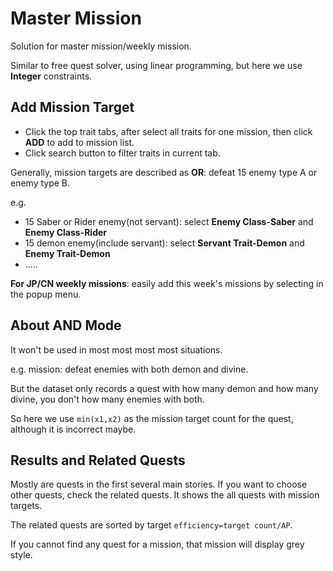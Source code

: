 # Master Mission

Solution for master mission/weekly mission.

Similar to free quest solver, using linear programming, but here we use **Integer** constraints.

## Add Mission Target

- Click the top trait tabs, after select all traits for one mission, then click **ADD** to add to mission list.
- Click search button to filter traits in current tab.

Generally, mission targets are described as **OR**: defeat 15 enemy type A or enemy type B.

e.g.
- 15 Saber or Rider enemy(not servant): select **Enemy Class-Saber** and **Enemy Class-Rider**
- 15 demon enemy(include servant): select **Servant Trait-Demon** and **Enemy Trait-Demon**
- .....

**For JP/CN weekly missions**: easily add this week's missions by selecting in the popup menu.

## About **AND** Mode
It won't be used in most most most most situations.

e.g. mission: defeat enemies with both demon and divine.

But the dataset only records a quest with how many demon and how many divine, you don't how many enemies with both.

So here we use `min(x1,x2)` as the mission target count for the quest, although it is incorrect maybe.


## Results and Related Quests
Mostly are quests in the first several main stories. If you want to choose other quests, check the related quests.
It shows the all quests with mission targets.

The related quests are sorted by target `efficiency=target count/AP`.

If you cannot find any quest for a mission, that mission will display grey style.
